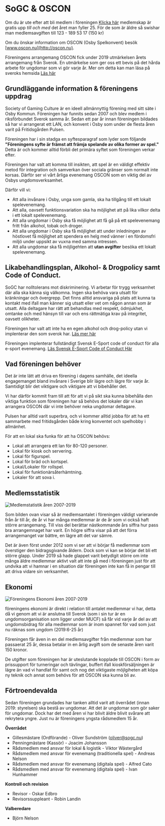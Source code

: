 # SoGC & OSCON
Om du är ute efter att bli medlem i föreningen [Klicka här](https://ebas.sverok.se/signups/index/5611) medlemskap är gratis upp *till och med* det året man fyller 25. För de som är äldre så swishar man medlemsavgiften till 123 - 189 53 17 (150 kr)

Om du önskar information om OSCON (Osby Spelkonvent) besök [www.oscon.nu](http://oscon.nu).

Föreningens arrangemang OSCON fick under 2019 utmärkelsen årets arrangemang från Sverok. En utmärkelse som ger oss ett bevis på det hårda arbete för ungdomar som vi gör varje år. Mer om detta kan man läsa på sveroks hemsida [Läs här](https://sverok.se/de-ar-aret-sverokare/)

## Grundläggande information & föreningens uppdrag
Society of Gaming Culture är en ideell allmännyttig förening med sitt säte i Osby Kommun. Föreningen har funnits sedan 2007 och blev medlem i riksförbundet Sverok samma år. Sedan ett par år innan föreningen bildades så har vi arrangerat ett LAN, och konvent i Osby som under de flesta åren varit på Fritidsgården Pulsen.

Föreningen har i sin stadga en syftesparagraf som lyder som följande **"Föreningens syfte är främst att främja spelande av olika former av spel."** Detta är och kommer alltid förbli det primära syftet som föreningen verkar efter.

Föreningen har valt att komma till insikten, att spel är en väldigt effektiv metod för integration och samverkan över sociala gränser som normalt inte korsas. Därför ser vi vårt årliga evenemang OSCON som en viktig del av Osbys ungdomsverksamhet.

Därför vill vi:
* Att alla invånare i Osby, unga som gamla, ska ha tillgång till ett lokalt spelevenemang.
* Att alla, oavsett funktionsvariation ska ha möjlighet att på lika vilkor delta i ett lokalt spelevenemang.
* Att alla ungdomar i Osby ska få möjlighet att få gå på ett spelevenemang fritt från alkohol, tobak och droger.
* Att alla ungdomar i Osby ska få möjlighet att under inledningen av höstlovet få möjlighet att spendera en helg med vänner i en fördomsfri miljö under uppsikt av vuxna med samma intressen.
* Att alla ungdomar ska få möjligehten att **utan avgifter** besöka ett lokalt spelevenemang.

## Likabehandlingsplan, Alkohol- & Drogpolicy samt Code of Conduct.
SoGC har nolltolerans mot diskriminering. Vi arbetar för trygg verksamhet där alla ska känna sig välkomna. Ingen ska behöva vara utsatt för kränkningar och övergrepp. Det finns alltid ansvariga på plats att kunna ta kontakt med ifall man känner sig utsatt eller vet om någon annan som är utsatt. Alla deltagare har rätt att behandlas med respekt, ödmjukhet, omtanke och med hänsyn till var och ens rättmätiga krav på integritet, oavsett olikheter.

Föreningen har valt att inte ha en egen alkohol och drog-policy utan vi implenterar den som sverok har. [Läs mer här](https://infobank.sverok.se/styrdokument/sveroks-kontrakt-for-alkohol-tobak-mm-2012/?fbclid=IwAR0KphgXFuU4Nb8TydiEIy27gRTDfsulBmjeyWYmFU79QGITGKNGFhF-a6M)

Föreningen implenterar fullständigt Svensk E-Sport code of conduct för alla e-sport evenemang. [Läs Svensk E-Sport Code of Conduct Här](http://www.respectallcompete.se/wp-content/uploads/2015/11/Svensk-e-sports-Code-of-Conduct.pdf)

## Vad föreningen behöver
Det är inte lätt att driva en förening i dagens samhälle, det ideella engagemanget bland invånare i Sverige blir lägre och lägre för varje år. Samtidigt blir det viktigare och viktigare att vi bibehåller det.

Vi har därför kommit fram till att för att vi på sikt ska kunna bibehålla den viktiga funktion som föreningen har så behövs det lokaler där vi kan arrangera OSCON där vi inte behöver neka ungdomar deltagare.

Pulsen har alltid varit superbra, och vi kommer alltid jobba för att ha ett sammarbete med fritidsgården både kring konventet och spelhobby i allmänhet.

För att en lokal ska funka för att ha OSCON behövs:
* Lokal att arrangera ett lan för 80-120 personer.
* Lokal för kiosk och servering.
* Lokal för figurspel.
* Lokal för bräd och kortspel.
* Lokal/Lokaler för rollspel.
* Lokal för funktionärsåterhämtning.
* Lokaler för att sova i.

## Medlemsstatistik
![Medlemstatistik åren 2007-2019](https://docs.google.com/spreadsheets/u/1/d/e/2PACX-1vQyCLhru_Zuf7rjVxeE2yKytvCaxn4tUIGxrBZEyMjibMrlHH8_vPyyYxbPUrGN2hPGuMNc_Un-xibY/pubchart?oid=1678863216&format=image)

Som bilden ovan visar så är medlemsantalet i föreningen väldigt varierande från år till år, de år vi har många medlemmar är de år som vi också haft större arrangemang. Till viss del berättar nästkommande års siffra hur pass bra arrangemnaget har varit. En högre siffra visar på att det förra arrangemanget var bättre, en lägre att det var sämre.

Det är även först under 2012 som vi ser att vi börjar få medlemmar som överstiger den bidragsgivande åldern. Dock som vi kan se börjar det bli ett större glapp. Under 2019 så hade glappet varit betydlgit större om inte många äldre medlemmar aktivt valt att inte gå med i föreningen just för att undvika att vi hamnar i en situation där föreningen inte kan få in pengar till att driva vidare sin verksamhet.

## Ekonomi
![Föreningens Ekonomi åren 2007-2019](https://docs.google.com/spreadsheets/d/e/2PACX-1vQyCLhru_Zuf7rjVxeE2yKytvCaxn4tUIGxrBZEyMjibMrlHH8_vPyyYxbPUrGN2hPGuMNc_Un-xibY/pubchart?oid=207046541&format=image)

föreningens ekonomi är direkt i relation till antalet medlemmar vi har, detta då vi genom att vi är anslutna till Sverok (som i sin tur är en ungdomsorganisation som ligger under MUCF) så får vid varje år del av att ungdomsbidrag för alla medlemmar som är inom spannet för vad som just nu räknas som ungdom (2019:6-25 år)

Föreningen får även in en del medlemsavgifter från medlemmar som har passaerat 25 år, dessa betalar in en årlig avgift som de senaste åren varit 150 kronor.

De utgifter som föreningen har är uteslutande kopplade till OSCON i form av prissupport för turneringar och tävlingar, buffert ifall kioskförsäljningen är lägre än vad vi handlat för samt och nog det viktigaste möjlgiheten att köpa ny teknik och annat som behövs för att OSCON ska kunna bli av.

## Förtroendevalda
Sedan föreningen grundades har tanken alltid varit att överrådet (innan 2019: styrelsen) ska bestå av ungdomar. Att det är ungdomar som gör saker för ungdomar. Dock har det med åren vi har blivit äldre blivit svårare att rekrytera yngre. Just nu är föreningens yngsta rådsmedlem 15 år.

**Överrådet**
* Gillesmästare (Ordförande) - Oliver Sundström (oliver@sogc.nu)
* Penningmästare (Kassör) - Joacim Johansson
* Rådsmedlem med ansvar för lokal & logistik - Viktor Wästergård
* Rådsmedlem med ansvar för evenemang (traditionella spel) - Andreas Nelson
* Rådsmedlem med ansvar för evenemang (digitala spel) - Alfred Cato
* Rådsmedlem med ansvar för evenemang (digitala spel) - Ivan Hunhammer

**Kontroll och revision**
* Revisor - Oskar Edbro
* Revisorssuppleant - Robin Landin

**Valberedare**
* Björn Nelson
